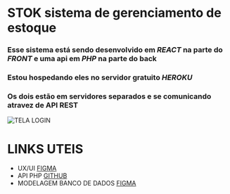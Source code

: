 # STOK sistema de gerenciamento de estoque

### Esse sistema está sendo desenvolvido em *REACT* na parte do *FRONT* e uma api em *PHP* na parte do back
### Estou hospedando eles no servidor gratuito *HEROKU* 
### Os dois estão em servidores separados e se comunicando atravez de API REST

![TELA LOGIN](https://i.ibb.co/BNm35p9/stok-login.png) 
#

# LINKS UTEIS

- UX/UI [FIGMA](https://www.figma.com/file/9ehp9Bys8QzGyH7GEDM5GT/STOK?node-id=0%3A1)
- API PHP [GITHUB](https://www.figma.com/file/9ehp9Bys8QzGyH7GEDM5GT/STOK?node-id=0%3A1)
- MODELAGEM BANCO DE DADOS [FIGMA](https://www.figma.com/file/ltQUIdU3vG8SVFmeVtHs4T/STOK-Banco-de-dados)
